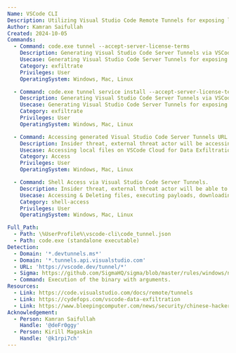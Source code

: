 ```yaml
---
Name: VSCode CLI
Description: Utilizing Visual Studio Code Remote Tunnels for exposing local development environment over the internet.
Author: Kamran Saifullah
Created: 2024-10-05
Commands:
  - Command: code.exe tunnel --accept-server-license-terms
    Description: Generating Visual Studio Code Server Tunnels via VSCode built in Tunneling functionality.
    Usecase: Generating Visual Studio Code Server Tunnels for exposing local dev environemnt over the internet.
    Category: exfiltrate
    Privileges: User
    OperatingSystem: Windows, Mac, Linux

  - Command: code.exe tunnel service install --accept-server-license-terms
    Description: Generating Visual Studio Code Server Tunnels via VSCode built in Tunneling functionality and installing it as a service.
    Usecase: Generating Visual Studio Code Server Tunnels for exposing local dev environemnt over the internet.
    Category: exfiltrate
    Privileges: User
    OperatingSystem: Windows, Mac, Linux

  - Command: Accessing generated Visual Studio Code Server Tunnels URL. 
    Description: Insider threat, external threat actor will be accessing the link in the web browser providing access to the `vscode.dev\tunnels\*` proxying the local development environment.
    Usecase: Accessing local files on VSCode Cloud for Data Exfiltration.
    Category: Access
    Privileges: User
    OperatingSystem: Windows, Mac, Linux

  - Command: Shell Access via Visual Studio Code Server Tunnels.
    Description: Insider threat, external threat actor will be able to run commands on local system proxying via Microsoft domains using the built-in VSCode Server Terminal. 
    Usecase: Accessing & Deleting files, executing payloads, downloading payloads, running malware/ransomware etc.
    Category: shell-access
    Privileges: User
    OperatingSystem: Windows, Mac, Linux

Full_Path:
  - Path: \%UserProfile%\vscode-cli\code_tunnel.json
  - Path: code.exe (standalone executable)
Detection:
  - Domain: '*.devtunnels.ms*'
  - Domain: '*.tunnels.api.visualstudio.com'
  - URL: 'https://vscode.dev/tunnel/*'
  - Sigma: https://github.com/SigmaHQ/sigma/blob/master/rules/windows/network_connection/net_connection_win_domain_devtunnels.yml
  - Command: Execution of the binary with arguments.
Resources:
  - Link: https://code.visualstudio.com/docs/remote/tunnels
  - Link: https://cydefops.com/vscode-data-exfiltration
  - Link: https://www.bleepingcomputer.com/news/security/chinese-hackers-use-visual-studio-code-tunnels-for-remote-access/
Acknowledgement:
  - Person: Kamran Saifullah
    Handle: '@deFr0ggy'
  - Person: Kirill Magaskin
    Handle: '@k1rpi7ch'
---
```

